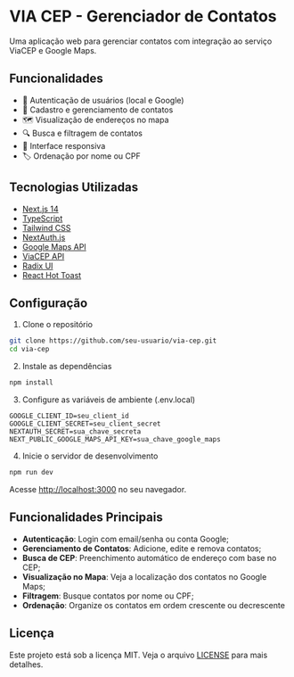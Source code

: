 # VIA CEP - Gerenciador de Contatos

Uma aplicação web para gerenciar contatos com integração ao serviço ViaCEP e Google Maps.

## Funcionalidades

- 🔐 Autenticação de usuários (local e Google)
- 📝 Cadastro e gerenciamento de contatos
- 🗺️ Visualização de endereços no mapa
- 🔍 Busca e filtragem de contatos
- 📱 Interface responsiva
- 🏷️ Ordenação por nome ou CPF

## Tecnologias Utilizadas

- [Next.js 14](https://nextjs.org/) 
- [TypeScript](https://www.typescriptlang.org/) 
- [Tailwind CSS](https://tailwindcss.com/) 
- [NextAuth.js](https://next-auth.js.org/) 
- [Google Maps API](https://developers.google.com/maps) 
- [ViaCEP API](https://viacep.com.br/) 
- [Radix UI](https://www.radix-ui.com/) 
- [React Hot Toast](https://react-hot-toast.com/) 

## Configuração

1. Clone o repositório
```bash
git clone https://github.com/seu-usuario/via-cep.git
cd via-cep
```

2. Instale as dependências
```bash
npm install
```

3. Configure as variáveis de ambiente (.env.local)
```plaintext
GOOGLE_CLIENT_ID=seu_client_id
GOOGLE_CLIENT_SECRET=seu_client_secret
NEXTAUTH_SECRET=sua_chave_secreta
NEXT_PUBLIC_GOOGLE_MAPS_API_KEY=sua_chave_google_maps
```

4. Inicie o servidor de desenvolvimento
```bash
npm run dev
```

Acesse [http://localhost:3000](http://localhost:3000) no seu navegador.

## Funcionalidades Principais

- **Autenticação**: Login com email/senha ou conta Google;
- **Gerenciamento de Contatos**: Adicione, edite e remova contatos;
- **Busca de CEP**: Preenchimento automático de endereço com base no CEP;
- **Visualização no Mapa**: Veja a localização dos contatos no Google Maps;
- **Filtragem**: Busque contatos por nome ou CPF;
- **Ordenação**: Organize os contatos em ordem crescente ou decrescente


## Licença

Este projeto está sob a licença MIT. Veja o arquivo [LICENSE](LICENSE) para mais detalhes.
